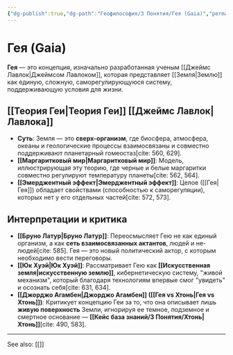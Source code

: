 ```yaml
---
{"dg-publish":true,"dg-path":"Геофилософия/3 Понятия/Гея (Gaia)","permalink":"/geofilosofiya/3-ponyatiya/geya-gaia/"}
---
```




# Гея (Gaia)

**Гея** — это концепция, изначально разработанная ученым [[Джеймс Лавлок\|Джеймсом Лавлоком]], которая представляет [[Земля\|Землю]] как единую, сложную, саморегулирующуюся систему, поддерживающую условия для жизни.

## [[Теория Геи\|Теория Геи]] [[Джеймс Лавлок\|Лавлока]]
- **Суть**: Земля — это **сверх-организм**, где биосфера, атмосфера, океаны и геологические процессы взаимосвязаны и совместно поддерживают планетарный гомеостаз[cite: 560, 629].
- **[[Маргаритковый мир\|Маргаритковый мир]]**: Модель, иллюстрирующая эту теорию, где черные и белые маргаритки совместно регулируют температуру планеты[cite: 562, 564].
- **[[Эмерджентный эффект\|Эмерджентный эффект]]**: Целое ([[Гея\|Гея]]) обладает свойствами (способностью к саморегуляции), которых нет у его отдельных частей[cite: 572, 573].

## Интерпретации и критика
- **[[Бруно Латур\|Бруно Латур]]**: Переосмысляет Гею не как единый организм, а как **сеть взаимосвязанных актантов**, людей и не-людей[cite: 585]. Гея — это новый политический актор, с которым необходимо вести переговоры.
- **[[Юк Хуэй\|Юк Хуэй]]**: Рассматривает Гею как **[[Искусственная земля\|искусственную землю]]**, кибернетическую систему, "живой механизм", который благодаря технологиям впервые смог "увидеть" и осознать себя[cite: 631, 634].
- **[[Джорджо Агамбен\|Джорджо Агамбен]] ([[Гея vs Хтонь\|Гея vs Хтонь]])**: Критикует концепцию Геи за то, что она описывает лишь **живую поверхность** Земли, игнорируя ее темное, подземное и смертное основание — **[[Кейс база знаний/3 Понятия/Хтонь\|Хтонь]]**[cite: 490, 583].




---
See also:
[[]]
